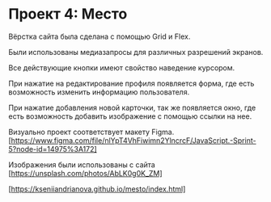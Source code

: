 # Проект 4: Место
Вёрстка сайта была сделана с помощью Grid и Flex.

Были использованы медиазапросы для различных разрешений экранов.

Все действующие кнопки имеют свойство наведение курсором. 

При нажатие на редактирование профиля появляется форма, где есть возможность изменить информацию пользователя.

При нажатие добавления новой карточки, так же появляется окно, где есть возможность добавить изображение с помощью ссылки на нее.

Визуально проект соответствует макету Figma.
[https://www.figma.com/file/nlYpT4VhFiwimn2YlncrcF/JavaScript.-Sprint-5?node-id=14975%3A172]

Изображения были использованы с сайта [https://unsplash.com/photos/AbLK0g0K_ZM]

[https://kseniiandrianova.github.io/mesto/index.html]
